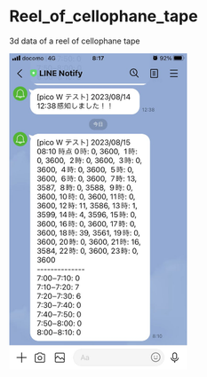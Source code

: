 # Reel_of_cellophane_tape
3d data of a reel of cellophane tape

<img src="https://github.com/maki-makirou/RPI-RP2_genkan_mimamoru_kun/blob/main/IMG_5575.jpg" width="320px">
